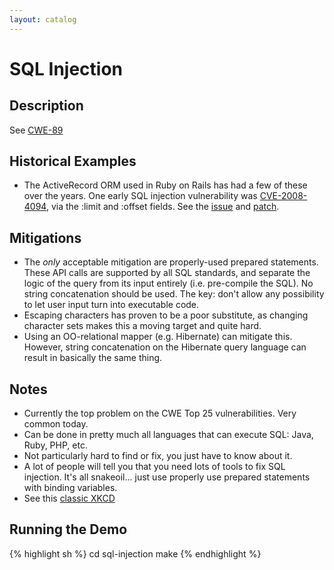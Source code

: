 ```yaml
---
layout: catalog
---
```


SQL Injection
=============

Description
-----------

See [CWE-89](http://cwe.mitre.org/data/definitions/89.html)

Historical Examples
-------------------
* The ActiveRecord ORM used in Ruby on Rails has had a few of these over the years. One early SQL injection vulnerability was [CVE-2008-4094](http://cve.mitre.org/cgi-bin/cvename.cgi?name=CVE-2008-4094), via the :limit and :offset fields. See the [issue]() and [patch](http://s3.amazonaws.com/activereload-lighthouse/assets/43f904c57ff3092f8f879ea997439190c1c90678/0001-adding-sql-injection-fixes-for-limit-and-offset.patch?AWSAccessKeyId=1AJ9W2TX1B2Z7C2KYB82&Expires=1366897315&Signature=a6XeVe1Jl1tYs2Cl%2FH33Y0fwPVk%3D). 

Mitigations
-----------

* The *only* acceptable mitigation are properly-used prepared statements. These API calls are supported by all SQL standards, and separate the logic of the query from its input entirely (i.e. pre-compile the SQL). No string concatenation should be used. The key: don't allow any possibility to let user input turn into executable code.
* Escaping characters has proven to be a poor substitute, as changing character sets makes this a moving target and quite hard.
* Using an OO-relational mapper (e.g. Hibernate) can mitigate this. However, string concatenation on the Hibernate query language can result in basically the same thing.

Notes
-----
* Currently the top problem on the CWE Top 25 vulnerabilities. Very common today.
* Can be done in pretty much all languages that can execute SQL: Java, Ruby, PHP, etc.
* Not particularly hard to find or fix, you just have to know about it.
* A lot of people will tell you that you need lots of tools to fix SQL injection. It's all snakeoil... just use properly use prepared statements with binding variables.
* See this [classic XKCD](http://xkcd.com/327/)


Running the Demo
----------------
{% highlight sh %}
  cd sql-injection
  make
{% endhighlight %}

